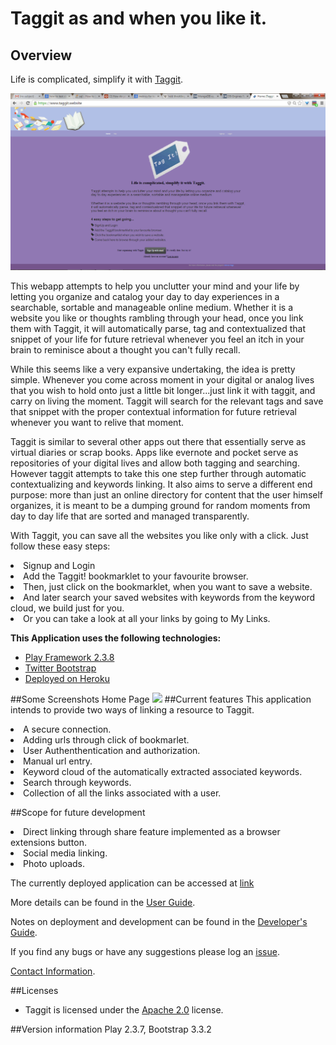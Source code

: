 # Taggit as and when you like it.

## Overview
Life is complicated, simplify it with [Taggit](https://www.taggit.website/).

<img src="https://github.com/anupriaa/Taggit/blob/master/doc/images/Home.png">

This webapp attempts to help you unclutter your mind and your life by letting you organize and catalog your day to day experiences in a searchable, sortable and manageable online medium. Whether it is a website you like or thoughts rambling through your head, once you link them with Taggit, it will automatically parse, tag and contextualized that snippet of your life for future retrieval whenever you feel an itch in your brain to reminisce about a thought you can't fully recall.

While this seems like a very expansive undertaking, the idea is pretty simple. Whenever you come across moment in your digital or analog lives that you wish to hold onto just a little bit longer...just link it with taggit, and carry on living the moment. Taggit will search for the relevant tags and save that snippet with the proper contextual information for future retrieval whenever you want to relive that moment.

Taggit is similar to several other apps out there that essentially serve as virtual diaries or scrap books. Apps like evernote and pocket serve as repositories of your digital lives and allow both tagging and searching. However taggit attempts to take this one step further through automatic contextualizing and keywords linking. It also aims to serve a different end purpose: more than just an online directory for content that the user himself organizes, it is meant to be a dumping ground for random moments from day to day life that are sorted and managed transparently.

With Taggit, you can save all the websites you like only with a click. Just follow these easy steps:
<li>Signup and Login</li>
<li>Add the Taggit! bookmarklet to your favourite browser.</li>
<li>Then, just click on the bookmarklet, when you want to save a website.</li>
<li>And later search your saved websites with keywords from the keyword cloud, we build just for you.</li>
<li>Or you can take a look at all your links by going to My Links.</li>

<b>This Application uses the following technologies:</b>
- <a href="https://www.playframework.com/">Play Framework 2.3.8</a>
- <a href="http://getbootstrap.com/2.3.2/">Twitter Bootstrap</a>
- <a href="https://www.heroku.com/">Deployed on Heroku</a>

##Some Screenshots
Home Page
<img src="https://rawgithub.com/anupriaa/Taggit/master/doc/images/Home.png">
##Current features
This application intends to provide two ways of linking a resource to Taggit.
<li>A secure connection.</li>
<li>Adding urls through click of bookmarlet.</li>
<li>User Authenthentication and authorization.</li>
<li>Manual url entry.</li>
<li>Keyword cloud of the automatically extracted associated keywords.</li>
<li>Search through keywords.</li>
<li>Collection of all the links associated with a user.</li>

##Scope for future development
<li>Direct linking through share feature implemented as a browser extensions button.</li>
<li>Social media linking.</li>
<li>Photo uploads.</li>

The currently deployed application can be accessed at [link](https://www.taggit.website/)  

More details can be found in the [User Guide](https://github.com/anupriaa/Taggit/wiki/User-Guide).

Notes on deployment and development can be found in the [Developer's Guide](https://github.com/anupriaa/Taggit/wiki/Developer-Guide).

If you find any bugs or have any suggestions please log an [issue](https://github.com/anupriaa/Taggit/issues).

[Contact Information](https://github.com/anupriaa/Taggit/wiki/Contact).

##Licenses
- Taggit is licensed under the <a href="https://www.apache.org/licenses/LICENSE-2.0">Apache 2.0</a> license.

##Version information
Play 2.3.7, Bootstrap 3.3.2
